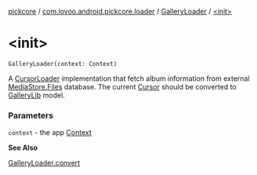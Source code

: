 [pickcore](../../index.md) / [com.lovoo.android.pickcore.loader](../index.md) / [GalleryLoader](index.md) / [&lt;init&gt;](./-init-.md)

# &lt;init&gt;

`GalleryLoader(context: Context)`

A [CursorLoader](#) implementation that fetch album information from external [MediaStore.Files](#)
database. The current [Cursor](#) should be converted to [GalleryLib](../../com.lovoo.android.pickcore.model/-gallery-lib/index.md) model.

### Parameters

`context` - the app [Context](#)

**See Also**

[GalleryLoader.convert](convert.md)

